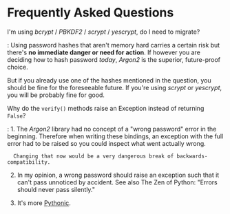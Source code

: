 # Frequently Asked Questions

I'm using *bcrypt* / *PBKDF2* / *scrypt* / *yescrypt*, do I need to migrate?

: Using password hashes that aren't memory hard carries a certain risk but there's **no immediate danger or need for action**.
If however you are deciding how to hash password *today*, *Argon2* is the superior, future-proof choice.

  But if you already use one of the hashes mentioned in the question, you should be fine for the foreseeable future.
  If you're using *scrypt* or *yescrypt*, you will be probably fine for good.

Why do the `verify()` methods raise an Exception instead of returning `False`?

: 1.  The *Argon2* library had no concept of a "wrong password" error in the beginning. Therefore when writing these bindings, an exception with the full error had to be raised so you could inspect what went actually wrong.

      Changing that now would be a very dangerous break of backwards-compatibility.

  2.  In my opinion, a wrong password should raise an exception such that it can't pass unnoticed by accident. See also The Zen of Python: "Errors should never pass silently."

  3.  It's more [Pythonic](https://docs.python.org/3/glossary.html#term-EAFP).
